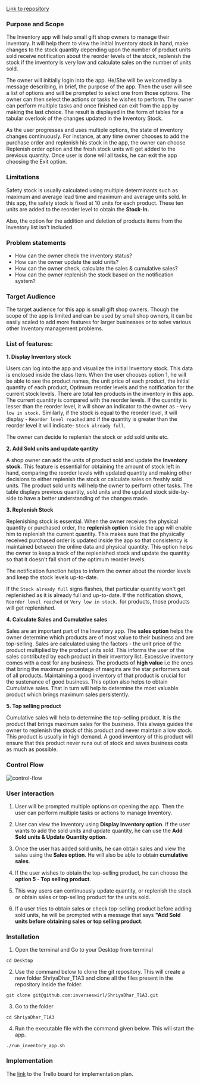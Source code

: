 [Link to repository](https://github.com/inverseswirl/ShriyaDhar_T1A3)

### **Purpose and Scope**
The Inventory app will help small gift shop owners to manage their inventory.
It will help them to view the initial Inventory stock in hand, make changes to the stock quantity depending upon the number of product units sold receive notification about the reorder levels of the stock, replenish the stock if the inventory is very low and calculate sales on the number of units sold. 

The owner will initially login into the app. He/She will be welcomed by a message describing, in brief, the purpose of the app. Then the user will see a list of options and will be prompted to select one from those options. The owner can then select the actions or tasks he wishes to perform. The owner can perform multiple tasks and once finished can exit from the app by making the last choice. The result is displayed in the form of tables for a tabular overlook of the changes updated in the Inventory Stock.

As the user progresses and uses multiple options, the state of inventory changes continuously. For instance, at any time owner chooses to add the purchase order and replenish his stock in the app, the owner can choose Replenish order option and the fresh stock units will get added to the previous quantity. Once user is done will all tasks, he can exit the app choosing the Exit option.


### **Limitations**

Safety stock is usually calculated using multiple determinants such as maximum and average lead time
and maximum and average units sold. In this app, the safety stock is fixed at 10 units for each product.
These ten units are added to the reorder level to obtain the **Stock-In.**

Also, the option for the addition and deletion of products items from the Inventory list isn't included. 

### **Problem statements**

- How can the owner check the inventory status?
- How can the owner update the sold units?
- How can the owner check, calculate the sales & cumulative sales?
- How can the owner replenish the stock based on the notification system?

### **Target Audience**

The target audience for this app is small gift shop owners. 
Though the scope of the app is limited and can be used by small shop owners, it can be easily scaled
to add more features for larger businesses or to solve various other Inventory management problems.


### **List of features:**

**1. Display Inventory stock**

Users can log into the app and visualize the initial Inventory stock. This data is enclosed inside the class Item.
When the user chooses option 1, he will be able to see the product names, the unit price of each product, the initial quantity of each product, Optimum reorder levels and the notification for the current stock levels. There are total ten products in the inventory in this app. The current quantity is compared with the reorder levels. If the quantity is lesser than the reorder level, 
it will show an indicator to the owner as - `Very low in stock.` Similarly, if the stock is equal to the reorder level, it will display - `Reorder level reached` and if the quantity is greater than the reorder level it will indicate- `Stock already full`.

The owner can decide to replenish the stock or add sold units etc. 

**2. Add Sold units and update qantity**

A shop owner can add the units of product sold and update the **Inventory stock.** This feature is essential for obtaining the amount of stock left in hand, comparing the reorder levels with updated quantity and making other decisions to either replenish the stock or calculate sales on freshly sold units. The product sold units will help the owner to perform other tasks. The table displays previous quantity, sold units and the updated stock side-by-side to have a better understanding of the changes made.

**3. Replenish Stock**

Replenishing stock is essential. When the owner receives the physical quantity or purchased order, the **replenish option** inside the app will enable him to replenish the current quantity. This makes sure that the physically received purchased order is updated inside the app so that consistency is maintained between the online data and physical quantity. This option helps the owner to keep a track of the replenished stock and update the quantity so that it doesn't fall short of the optimum reorder levels. 

The notification function helps to inform the owner about the reorder levels and keep the stock levels up-to-date.

If the `Stock already full` signs flashes, that particular quantity won't get replenished as it is already full and up-to-date.
If the notification shows, `Reorder level reached` or `Very low in stock.` for products, those products will get replenished. 
 
**4. Calculate Sales and Cumulative sales**

Sales are an important part of the Inventory app. The **sales option** helps the owner determine which products are of most value to their business and are top-selling. Sales are calculated using the factors - the unit price of the product multiplied by the product units sold. This informs the user of the sales contributed by each product in their inventory list. Excessive inventory comes with a cost for any business. The products of **high value** i.e the ones that bring the maximum percentage of margins are the star performers out of all products. Maintaining a good inventory of that product is crucial for the sustenance of good business.
This option also helps to obtain Cumulative sales. That in turn will help to determine the most valuable product which brings maximum sales persistently.

**5. Top selling product**

Cumulative sales will help to determine the top-selling product. It is the product that brings maximum sales for the business. This always guides the owner to replenish the stock of this product and never maintain a low stock. This product is usually in high demand. A good inventory of this product will ensure that this product never runs out of stock and saves business costs as much as possible.



### **Control Flow**

![control-flow](./docs/controlflow.png)

### **User interaction**

1. User will be prompted multiple options on opening the app. Then the user can perform multiple tasks or actions to manage Inventory.

2. User can view the Inventory using **Display Inventory option**. If the user wants to add the sold units and update quantity, he can use the **Add Sold units & Update Quantity option**. 

3.  Once the user has added sold units, he can obtain sales and view the sales using the **Sales option**. He will also be able to obtain **cumulative sales**. 

4. If the user wishes to obtain the top-selling product, he can choose the **option 5 - Top selling product**.

5. This way users can continuously update quantity, or replenish the stock or obtain sales or top-selling product for the units sold.
 
6. If a user tries to obtain sales or check top-selling product before adding sold units, he will be prompted with a message that says **"Add Sold units before obtaining sales or top selling product**. 


### **Installation**

1. Open the terminal and Go to your Desktop from terminal

```
cd Desktop
```

2. Use the command below to clone the git repository. This will create a new folder ShriyaDhar_T1A3 and clone all the files present in the repository inside the folder.

```
git clone git@github.com:inverseswirl/ShriyaDhar_T1A3.git
```

3. Go to the folder 

```
cd ShriyaDhar_T1A3
```

4. Run the executable file with the command given below. This will start the app.

```
./run_inventory_app.sh 
```


### **Implementation**

The [link](https://trello.com/b/YxuGO6LC/giftshopinventory-app) to the Trello board for implementation plan.




